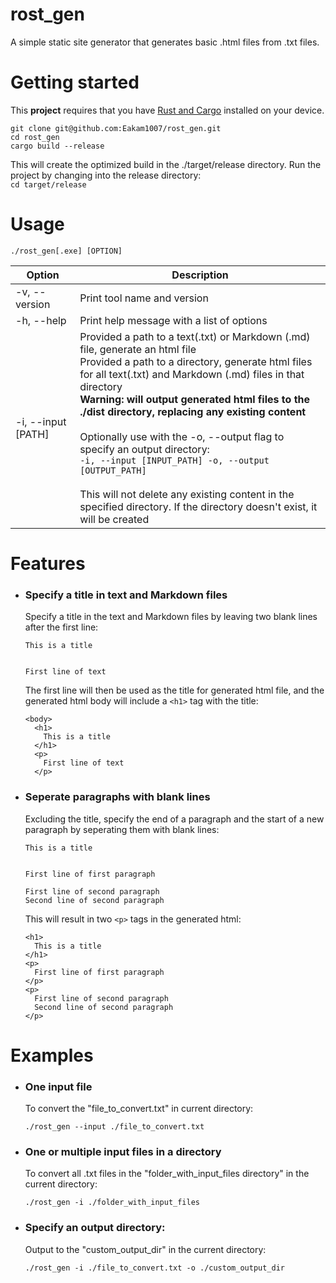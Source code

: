 # rost_gen
A simple static site generator that generates basic .html files from .txt files.

# Getting started
This **project** requires that you have [Rust and Cargo](https://www.rust-lang.org/learn/get-started) installed on your device.  

```
git clone git@github.com:Eakam1007/rost_gen.git
cd rost_gen
cargo build --release
```
This will create the optimized build in the ./target/release directory. Run the project by changing into the release directory:  
``` cd target/release ```

# Usage
```
./rost_gen[.exe] [OPTION]
```
| Option  | Description |
| ------------- | ------------- |
| -v, --version  | Print tool name and version  |
| -h, --help  | Print help message with a list of options  |
| -i, --input [PATH] | Provided a path to a text(.txt) or Markdown (.md) file, generate an html file <br> Provided a path to a directory, generate html files for all text(.txt) and Markdown (.md) files in that directory<br><strong>Warning: will output generated html files to the ./dist directory, replacing any existing content</strong> <br><br> Optionally use with the -o, --output flag to specify an output directory:<br> ``-i, --input [INPUT_PATH] -o, --output  [OUTPUT_PATH]``<br><br>This will not delete any existing content in the specified directory. If the directory doesn't exist, it will be created|

# Features
- ### Specify a title in text and Markdown files  
  Specify a title in the text and Markdown files by leaving two blank lines after the first line:
  ``` 
  This is a title 
  
  
  First line of text
  ```
  The first line will then be used as the title for generated html file, and the generated html body will include a ``<h1>`` tag with the title:
  ```
  <body>
    <h1>
      This is a title
    </h1>
    <p>
      First line of text
    </p>
  ```
- ### Seperate paragraphs with blank lines
  Excluding the title, specify the end of a paragraph and the start of a new paragraph by seperating them with blank lines:
  ```
  This is a title
  
  
  First line of first paragraph
  
  First line of second paragraph
  Second line of second paragraph
  ```
  This will result in two ``<p>`` tags in the generated html:
  ```
  <h1>
    This is a title
  </h1>
  <p>
    First line of first paragraph
  </p>
  <p>
    First line of second paragraph
    Second line of second paragraph
  </p>
  ```

# Examples
- ### One input file
  To convert the "file_to_convert.txt" in current directory:
  ```
  ./rost_gen --input ./file_to_convert.txt
  ```
- ### One or multiple input files in a directory
  To convert all .txt files in the "folder_with_input_files directory" in the current directory:
  ```
  ./rost_gen -i ./folder_with_input_files
  ```
- ### Specify an output directory:
  Output to the "custom_output_dir" in the current directory:
  ```
  ./rost_gen -i ./file_to_convert.txt -o ./custom_output_dir
  ```
